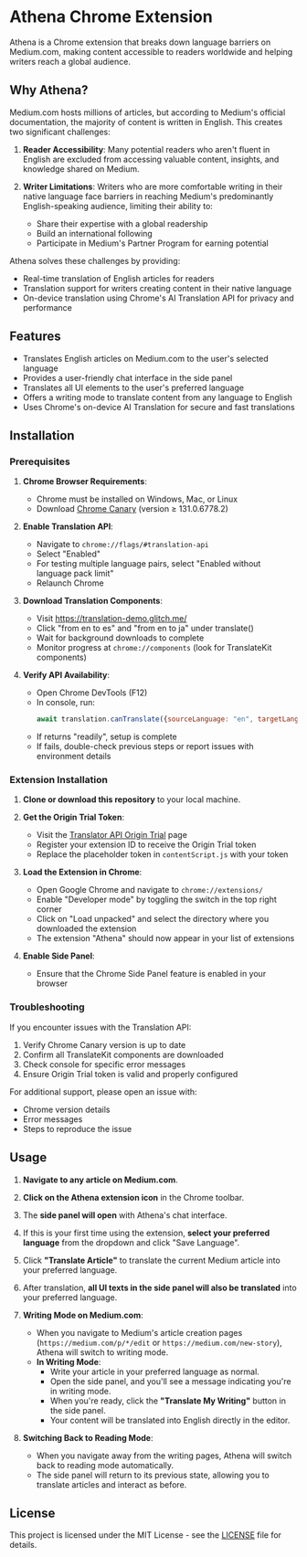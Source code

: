 # Athena Chrome Extension

Athena is a Chrome extension that breaks down language barriers on Medium.com, making content accessible to readers worldwide and helping writers reach a global audience.

## Why Athena?

Medium.com hosts millions of articles, but according to Medium's official documentation, the majority of content is written in English. This creates two significant challenges:

1. **Reader Accessibility**: Many potential readers who aren't fluent in English are excluded from accessing valuable content, insights, and knowledge shared on Medium.

2. **Writer Limitations**: Writers who are more comfortable writing in their native language face barriers in reaching Medium's predominantly English-speaking audience, limiting their ability to:
   - Share their expertise with a global readership
   - Build an international following
   - Participate in Medium's Partner Program for earning potential

Athena solves these challenges by providing:
- Real-time translation of English articles for readers
- Translation support for writers creating content in their native language
- On-device translation using Chrome's AI Translation API for privacy and performance

## Features

- Translates English articles on Medium.com to the user's selected language
- Provides a user-friendly chat interface in the side panel
- Translates all UI elements to the user's preferred language
- Offers a writing mode to translate content from any language to English
- Uses Chrome's on-device AI Translation for secure and fast translations

## Installation

### Prerequisites

1. **Chrome Browser Requirements**:
   - Chrome must be installed on Windows, Mac, or Linux
   - Download [Chrome Canary](https://www.google.com/chrome/canary/) (version ≥ 131.0.6778.2)

2. **Enable Translation API**:
   - Navigate to `chrome://flags/#translation-api`
   - Select "Enabled"
   - For testing multiple language pairs, select "Enabled without language pack limit"
   - Relaunch Chrome

3. **Download Translation Components**:
   - Visit https://translation-demo.glitch.me/
   - Click "from en to es" and "from en to ja" under translate()
   - Wait for background downloads to complete
   - Monitor progress at `chrome://components` (look for TranslateKit components)

4. **Verify API Availability**:
   - Open Chrome DevTools (F12)
   - In console, run:
     ```javascript
     await translation.canTranslate({sourceLanguage: "en", targetLanguage: "es"});
     ```
   - If returns "readily", setup is complete
   - If fails, double-check previous steps or report issues with environment details

### Extension Installation

1. **Clone or download this repository** to your local machine.

2. **Get the Origin Trial Token**:
   - Visit the [Translator API Origin Trial](https://developer.chrome.com/docs/ai/translator-api/) page
   - Register your extension ID to receive the Origin Trial token
   - Replace the placeholder token in `contentScript.js` with your token

3. **Load the Extension in Chrome**:
   - Open Google Chrome and navigate to `chrome://extensions/`
   - Enable "Developer mode" by toggling the switch in the top right corner
   - Click on "Load unpacked" and select the directory where you downloaded the extension
   - The extension "Athena" should now appear in your list of extensions

4. **Enable Side Panel**:
   - Ensure that the Chrome Side Panel feature is enabled in your browser

### Troubleshooting

If you encounter issues with the Translation API:
1. Verify Chrome Canary version is up to date
2. Confirm all TranslateKit components are downloaded
3. Check console for specific error messages
4. Ensure Origin Trial token is valid and properly configured

For additional support, please open an issue with:
- Chrome version details
- Error messages
- Steps to reproduce the issue

## Usage

1. **Navigate to any article on Medium.com**.

2. **Click on the Athena extension icon** in the Chrome toolbar.

3. The **side panel will open** with Athena's chat interface.

4. If this is your first time using the extension, **select your preferred language** from the dropdown and click "Save Language".

5. Click **"Translate Article"** to translate the current Medium article into your preferred language.

6. After translation, **all UI texts in the side panel will also be translated** into your preferred language.

7. **Writing Mode on Medium.com**:

   - When you navigate to Medium's article creation pages (`https://medium.com/p/*/edit` or `https://medium.com/new-story`), Athena will switch to writing mode.
   - **In Writing Mode**:
     - Write your article in your preferred language as normal.
     - Open the side panel, and you'll see a message indicating you're in writing mode.
     - When you're ready, click the **"Translate My Writing"** button in the side panel.
     - Your content will be translated into English directly in the editor.

8. **Switching Back to Reading Mode**:

   - When you navigate away from the writing pages, Athena will switch back to reading mode automatically.
   - The side panel will return to its previous state, allowing you to translate articles and interact as before.

## License

This project is licensed under the MIT License - see the [LICENSE](LICENSE) file for details.
